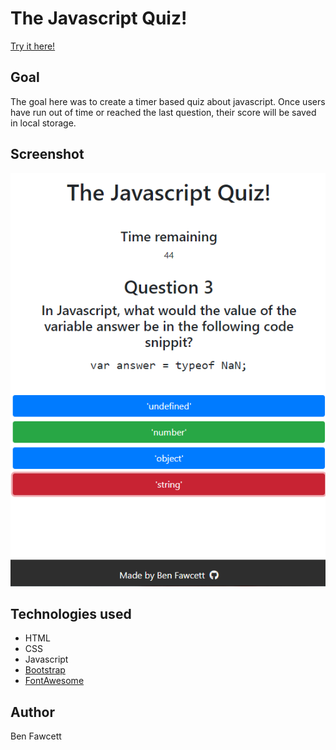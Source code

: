 # The Javascript Quiz!

[Try it here!](https://hexagonatron.github.io/TheJavascriptQuiz/)

## Goal

The goal here was to create a timer based quiz about javascript. Once users have run out of time or reached the last question, their score will be saved in local storage.

## Screenshot

![Example question](./screens/screen1.png)

## Technologies used

* HTML
* CSS
* Javascript
* [Bootstrap](https://getbootstrap.com/)
* [FontAwesome](https://fontawesome.com/)

## Author

Ben Fawcett